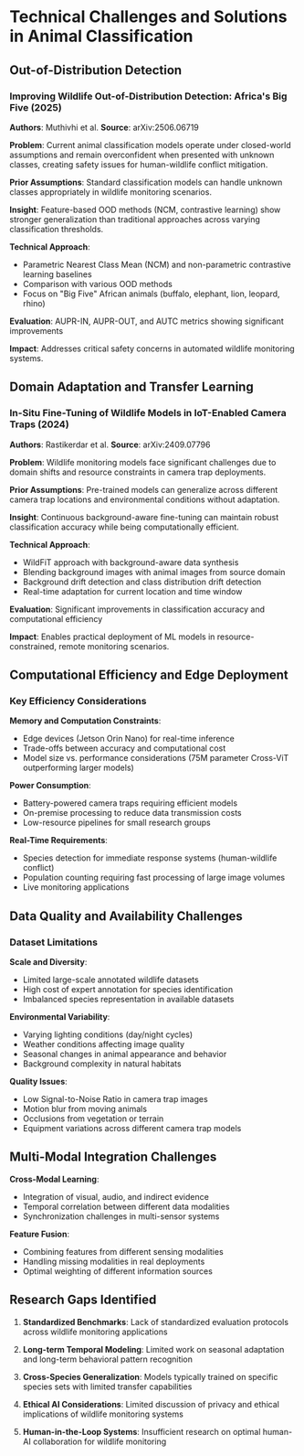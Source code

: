 # Technical Challenges and Solutions in Animal Classification

## Out-of-Distribution Detection

### Improving Wildlife Out-of-Distribution Detection: Africa's Big Five (2025)
**Authors**: Muthivhi et al.
**Source**: arXiv:2506.06719

**Problem**: Current animal classification models operate under closed-world assumptions and remain overconfident when presented with unknown classes, creating safety issues for human-wildlife conflict mitigation.

**Prior Assumptions**: Standard classification models can handle unknown classes appropriately in wildlife monitoring scenarios.

**Insight**: Feature-based OOD methods (NCM, contrastive learning) show stronger generalization than traditional approaches across varying classification thresholds.

**Technical Approach**:
- Parametric Nearest Class Mean (NCM) and non-parametric contrastive learning baselines
- Comparison with various OOD methods
- Focus on "Big Five" African animals (buffalo, elephant, lion, leopard, rhino)

**Evaluation**: AUPR-IN, AUPR-OUT, and AUTC metrics showing significant improvements

**Impact**: Addresses critical safety concerns in automated wildlife monitoring systems.

## Domain Adaptation and Transfer Learning

### In-Situ Fine-Tuning of Wildlife Models in IoT-Enabled Camera Traps (2024)
**Authors**: Rastikerdar et al.
**Source**: arXiv:2409.07796

**Problem**: Wildlife monitoring models face significant challenges due to domain shifts and resource constraints in camera trap deployments.

**Prior Assumptions**: Pre-trained models can generalize across different camera trap locations and environmental conditions without adaptation.

**Insight**: Continuous background-aware fine-tuning can maintain robust classification accuracy while being computationally efficient.

**Technical Approach**:
- WildFiT approach with background-aware data synthesis
- Blending background images with animal images from source domain
- Background drift detection and class distribution drift detection
- Real-time adaptation for current location and time window

**Evaluation**: Significant improvements in classification accuracy and computational efficiency

**Impact**: Enables practical deployment of ML models in resource-constrained, remote monitoring scenarios.

## Computational Efficiency and Edge Deployment

### Key Efficiency Considerations

**Memory and Computation Constraints**:
- Edge devices (Jetson Orin Nano) for real-time inference
- Trade-offs between accuracy and computational cost
- Model size vs. performance considerations (75M parameter Cross-ViT outperforming larger models)

**Power Consumption**:
- Battery-powered camera traps requiring efficient models
- On-premise processing to reduce data transmission costs
- Low-resource pipelines for small research groups

**Real-Time Requirements**:
- Species detection for immediate response systems (human-wildlife conflict)
- Population counting requiring fast processing of large image volumes
- Live monitoring applications

## Data Quality and Availability Challenges

### Dataset Limitations

**Scale and Diversity**:
- Limited large-scale annotated wildlife datasets
- High cost of expert annotation for species identification
- Imbalanced species representation in available datasets

**Environmental Variability**:
- Varying lighting conditions (day/night cycles)
- Weather conditions affecting image quality
- Seasonal changes in animal appearance and behavior
- Background complexity in natural habitats

**Quality Issues**:
- Low Signal-to-Noise Ratio in camera trap images
- Motion blur from moving animals
- Occlusions from vegetation or terrain
- Equipment variations across different camera trap models

## Multi-Modal Integration Challenges

**Cross-Modal Learning**:
- Integration of visual, audio, and indirect evidence
- Temporal correlation between different data modalities  
- Synchronization challenges in multi-sensor systems

**Feature Fusion**:
- Combining features from different sensing modalities
- Handling missing modalities in real deployments
- Optimal weighting of different information sources

## Research Gaps Identified

1. **Standardized Benchmarks**: Lack of standardized evaluation protocols across wildlife monitoring applications

2. **Long-term Temporal Modeling**: Limited work on seasonal adaptation and long-term behavioral pattern recognition

3. **Cross-Species Generalization**: Models typically trained on specific species sets with limited transfer capabilities

4. **Ethical AI Considerations**: Limited discussion of privacy and ethical implications of wildlife monitoring systems

5. **Human-in-the-Loop Systems**: Insufficient research on optimal human-AI collaboration for wildlife monitoring